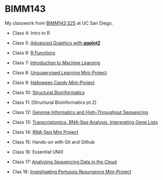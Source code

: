 # BIMM143
My classwork from [BIMM143 S25](https://bioboot.github.io/bimm143_S25/) at UC San Diego. 

- Class 4: Intro to R

- Class 5: [Advanced Graphics with **ggplot2**](https://github.com/baldingbonsai/bimm143_github/blob/main/class05/class05.md)

- Class 6: [R Functions](https://github.com/baldingbonsai/bimm143_github/blob/main/class06/class06.md)

- Class 7: [Introduction to Machine Learning](https://github.com/baldingbonsai/bimm143_github/blob/main/class07/class07.md)

- Class 8: [Unsupervised Learning Mini-Project](https://github.com/baldingbonsai/bimm143_github/blob/main/class08_mini_project/class08.md)

- Class 9: [Halloween Candy Mini-Project](https://github.com/baldingbonsai/bimm143_github/blob/main/class09/class09.md)

- Class 10: [Structural Bioinformatics]([class10.md](https://github.com/baldingbonsai/bimm143_github/blob/main/class10/class10.md))

- Class 11: [Structural Bioinformatics pt.2]

- Class 12: [Genome Informatics and High-Throughput Sequencing](https://github.com/baldingbonsai/bimm143_github/blob/main/class12/class12.md)

- Class 13: [Transcriptomics, RNA-Seq Analysis, Interpreting Gene Lists](https://github.com/baldingbonsai/bimm143_github/blob/main/class13/class13.md)

- Class 14: [RNA-Seq Mini Project](https://github.com/baldingbonsai/bimm143_github/blob/main/class14/class14.md)

- Class 15: Hands-on with Git and Github

- Class 16: Essential UNIX

- Class 17: [Analyzing Sequencing Data in the Cloud](https://github.com/baldingbonsai/bimm143_github/blob/main/class17/class17.md)

- Clas 18: [Investigating Pertussis Resurgence Mini-Project](https://github.com/baldingbonsai/bimm143_github/tree/main/class18)
